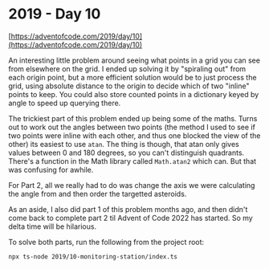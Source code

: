 # 2019 - Day 10

[https://adventofcode.com/2019/day/10](https://adventofcode.com/2019/day/10)

An interesting little problem around seeing what points in a grid you can see from
elsewhere on the grid. I ended up solving it by "spiraling out" from each origin point,
but a more efficient solution would be to just process the grid, using absolute distance
to the origin to decide which of two "inline" points to keep. You could also store counted
points in a dictionary keyed by angle to speed up querying there.

The trickiest part of this problem ended up being some of the maths. Turns out to
work out the angles between two points (the method I used to see if two points were
inline with each other, and thus one blocked the view of the other) its easiest to use
`atan`. The thing is though, that atan only gives values between 0 and 180 degrees, so
you can't distinguish quadrants. There's a function in the Math library called `Math.atan2`
which can. But that was confusing for awhile.

For Part 2, all we really had to do was change the axis we were calculating the angle from
and then order the targetted asteroids.

As an aside, I also did part 1 of this problem months ago, and then didn't come back to
complete part 2 til Advent of Code 2022 has started. So my delta time will be hilarious.

To solve both parts, run the following from the project root:

```sh
npx ts-node 2019/10-monitoring-station/index.ts
```
